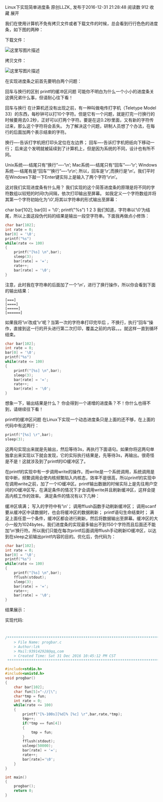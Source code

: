 Linux下实现简单进度条
原创LLZK_ 发布于2016-12-31 21:28:48 阅读数 912  收藏
展开

我们在使用计算机不免有拷贝文件或者下载文件的时候，总会看到行行色色的进度条，如下图的两种：

下载文件：

![这里写图片描述](https://img-blog.csdn.net/20161231190810560?watermark/2/text/aHR0cDovL2Jsb2cuY3Nkbi5uZXQvTExaS18=/font/5a6L5L2T/fontsize/400/fill/I0JBQkFCMA==/dissolve/70/gravity/SouthEast)

拷贝文件：

![这里写图片描述](https://img-blog.csdn.net/20161231190849023?watermark/2/text/aHR0cDovL2Jsb2cuY3Nkbi5uZXQvTExaS18=/font/5a6L5L2T/fontsize/400/fill/I0JBQkFCMA==/dissolve/70/gravity/SouthEast)


在实现进度条之前首先要明白两个问题：

回车与换行的区别
printf的缓冲区问题
可能你不明白为什么一个小小的进度条关这俩兄弟什么事，但请耐心往下看！

回车与换行
在计算机还没有出现之前，有一种叫做电传打字机（Teletype Model 33）的东西，每秒钟可以打10个字符。但是它有一个问题，就是打完一行换行的时候要用去0.2秒，正好可以打两个字符。要是在这0.2秒里面，又有新的字符传过来，那么这个字符将会丢失。
为了解决这个问题，研制人员想了个办法，在每行的后面加两个表示结束的字符。

换行—-告诉打字机把打印头定位在左边界；
回车—-告诉打字机把纸向下移动一行；
后来这个发明就被延续到了计算机上，但是因为系统的不同，设计也有所不同。

Unix系统—-结尾只有“换行”—-‘\n’;
Mac系统—-结尾只有“回车”—-‘\r’;
Windows系统—-结尾有是“回车”“换行”—-‘\r\n’;
所以，回车是‘\r’,而换行是‘\n’。我们平时在Windows下敲一下Enter键实际上是输入了两个字符‘\r\n’。

这对我们实现进度条有什么用？
我们实现的这个简答进度条的原理是将不同的字符数组以较短的时间t为间隔，依次打印输出至屏幕。
如我定义一个字符数组并将其第一个字符初始化为‘\0’,将其以字符串的形式输出至屏幕：

char bar[102];
bar[0] = '\0';
printf("%s")
1
2
3
我们知道，字符串以‘\0’为结尾，所以上面这段伪代码的结果是输出一段空字符串。下面我再做点小修饰：

```c
char bar[102];
int rate = 0;
bar[0] = '\0';
printf("%s")
while(rate <= 100)
{
    printf("[%s] \n",bar);
    sleep(3);
    bar[rate] = '=';
    rate++;
    bar[rate] = '\0';
}
```

注意，此时我在字符串的后面加了一个‘\n’，进行了换行操作，所以你会看到下面的输出结果：

```
[===]
[====]
[=====]
[======]
```


如果我将‘\n’改成‘\r’呢？当第一次的字符串打印完毕后 ，不换行，执行”回车“操作，直接到这一行的开头进行第二次打印，覆盖之前的内容。。。就这样一直到循环结束。

```c
char bar[102];
int rate = 0;
bar[0] = '\0';
printf("%s")
while(rate <= 100)
{
    printf("[%s] \n",bar);
    sleep(3);
    bar[rate] = '=';
    rate++;
    bar[rate] = '\0';
}
```

想象一下，输出结果是什么？
你会得到一个递增的进度条？不！你什么也得不到，请继续往下看！

printf的缓冲区问题
在Linux下实现一个动态进度条只是上面的还不够，在上面的代码中有这两行：

```c
printf("[%s] \r",bar);
sleep(3);
```

这两句实现出来就是先输出，然后等待3s，再执行下面语句。如果你将这两句单独拿出来实现以下就会发现，它的实际执行结果是，先等待3s，再输出。很奇怪是不是！这就涉及到了printf的IO缓冲区了。

在printf的实现中有一步调用write的操作。而write是一个系统调用，系统调用是软中断，频繁调用会使内核频繁陷入内核态，效率不是很高，所以printf的实现中在调用write之前，加了一个IO缓冲区。printf输出数据的时候实际上是先往用户空间的IO缓冲区写，在满足条件的情况下才会调用write并且刷新缓冲区，这样会提高内核工作的效率。
满足条件的情况有以下几种：

缓冲区填满；
写入的字符中有‘\n’；
调用fflush函数手动刷新缓冲区；
调用scanf要从缓冲区中读数据时，也会将缓冲区的数据刷新；
printf语句生命结束时；
满足上面任意一个条件，缓冲区都会进行刷新，然后将数据输出至屏幕。缓冲区的大小一般为1024bytes，我们进度条的实现最多输出不到150个字符而且后面还不能加‘\n’换行符。所以我们只能在每次printf后面调用fflush手动刷新IO缓冲区，以达到在sleep之前输出printf内容的目的。优化后，伪代码为：

```c
char bar[102];
int rate = 0;
bar[0] = '\0';
printf("%s")
while(rate <= 100)
{
    printf("[%s] \n",bar);
    fflush(stdout);
    sleep(3);
    bar[rate] = '=';
    rate++;
    bar[rate] = '\0';
}
```

结果展示：

实现代码:

```c


/*************************************************************************
    > File Name: progbar.c
    > Author:lzk 
    > Mail:939142928@qq,com 
    > Created Time: Sat 31 Dec 2016 10:45:12 PM CST
 ************************************************************************/

#include<stdio.h>
#include<unistd.h>
void progbar()
{
    char bar[102];
    char fun[5]="-//|\";
    char*tmp = fun;
    int rate = 0;
    while(rate <= 100) 
    {
        printf("[%-100s][%d]% [%c] \r",bar,rate,*tmp);
        tmp++;
        if(*tmp == fun[4])
        {
            tmp = fun;
        }
        fflush(stdout);
        usleep(50000);
        bar[rate] = '=';
        rate++;
        bar[rate]='\0';
    }
}

int main()
{
    progbar();
    return 0;   
}
```